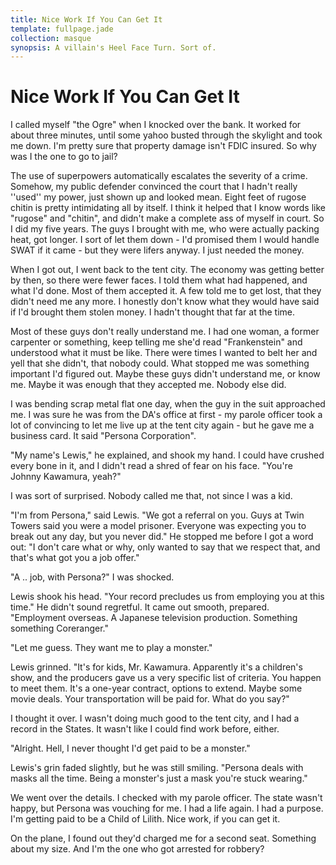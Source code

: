 ```yaml
---
title: Nice Work If You Can Get It
template: fullpage.jade
collection: masque
synopsis: A villain's Heel Face Turn. Sort of.
---
```


# Nice Work If You Can Get It

I called myself "the Ogre" when I knocked over the bank. It worked for about three minutes, until some yahoo busted through the skylight and took me down. I'm pretty sure that property damage isn't FDIC insured. So why was I the one to go to jail?

The use of superpowers automatically escalates the severity of a crime. Somehow, my public defender convinced the court that I hadn't really ''used'' my power, just shown up and looked mean. Eight feet of rugose chitin is pretty intimidating all by itself. I think it helped that I know words like "rugose" and "chitin", and didn't make a complete ass of myself in court. So I did my five years. The guys I brought with me, who were actually packing heat, got longer. I sort of let them down - I'd promised them I would handle SWAT if it came - but they were lifers anyway. I just needed the money.

When I got out, I went back to the tent city. The economy was getting better by then, so there were fewer faces. I told them what had happened, and what I'd done. Most of them accepted it. A few told me to get lost, that they didn't need me any more. I honestly don't know what they would have said if I'd brought them stolen money. I hadn't thought that far at the time.

Most of these guys don't really understand me. I had one woman, a former carpenter or something, keep telling me she'd read "Frankenstein" and understood what it must be like. There were times I wanted to belt her and yell that she didn't, that nobody could. What stopped me was something important I'd figured out. Maybe these guys didn't understand me, or know me. Maybe it was enough that they accepted me. Nobody else did.

I was bending scrap metal flat one day, when the guy in the suit approached me. I was sure he was from the DA's office at first - my parole officer took a lot of convincing to let me live up at the tent city again - but he gave me a business card. It said "Persona Corporation".

"My name's Lewis," he explained, and shook my hand. I could have crushed every bone in it, and I didn't read a shred of fear on his face. "You're Johnny Kawamura, yeah?"

I was sort of surprised. Nobody called me that, not since I was a kid.

"I'm from Persona," said Lewis. "We got a referral on you. Guys at Twin Towers said you were a model prisoner. Everyone was expecting you to break out any day, but you never did." He stopped me before I got a word out: "I don't care what or why, only wanted to say that we respect that, and that's what got you a job offer."

"A .. job, with Persona?" I was shocked.

Lewis shook his head. "Your record precludes us from employing you at this time." He didn't sound regretful. It came out smooth, prepared. "Employment overseas. A Japanese television production. Something something Coreranger."

"Let me guess. They want me to play a monster."

Lewis grinned. "It's for kids, Mr. Kawamura. Apparently it's a children's show, and the producers gave us a very specific list of criteria. You happen to meet them. It's a one-year contract, options to extend. Maybe some movie deals. Your transportation will be paid for. What do you say?"

I thought it over. I wasn't doing much good to the tent city, and I had a record in the States. It wasn't like I could find work before, either.

"Alright. Hell, I never thought I'd get paid to be a monster."

Lewis's grin faded slightly, but he was still smiling. "Persona deals with masks all the time. Being a monster's just a mask you're stuck wearing."

We went over the details. I checked with my parole officer. The state wasn't happy, but Persona was vouching for me. I had a life again. I had a purpose. I'm getting paid to be a Child of Lilith. Nice work, if you can get it.

On the plane, I found out they'd charged me for a second seat. Something about my size. And I'm the one who got arrested for robbery?

